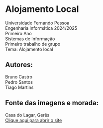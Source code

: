 # Alojamento Local
Universidade Fernando Pessoa  
Engenharia Informática 2024/2025  
Primeiro Ano  
Sistemas de Informação  
Primeiro trabalho de grupo  
Tema: Alojamento local

## Autores:
Bruno Castro  
Pedro Santos  
Tiago Martins  

## Fonte das imagens e morada:   
Casa do Lagar, Gerês  
[Clique aqui para abrir o site](https://www.booking.com/hotel/pt/casa-do-lagar-braga.pt-pt.html?aid=356980&label=gog235jc-1FCAMY6QcoggJCBWdlcmVzSB9YA2i7AYgBAZgBH7gBF8gBDNgBAegBAfgBAogCAagCA7gClvSCuQbAAgHSAiRmNzM4MjUzOS00NGU1LTQ1M2QtYjUwZS0yM2JiOThlMGYyNzfYAgXgAgE&sid=b6661f6b3fe00c433ddd92e1a16b6dea&dest_id=900040488;dest_type=city;dist=0;group_adults=2;group_children=0;hapos=5;hpos=5;no_rooms=1;req_adults=2;req_children=0;room1=A%2CA;sb_price_type=total;sr_order=popularity;srepoch=1730198331;srpvid=cd7f4a97dc270552;type=total;ucfs=1&)
